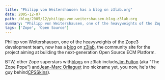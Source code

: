 ```yaml
---
title: "Philipp von Weitershausen has a blog on z3lab.org"
date: 2005-12-07
path: /blog/2005/12/philipp-von-weitershausen-blog-z3lab-org
summary: "Philipp von Weitershausen, one of the heavyweights of the Zope3 development team, now has a blog on z3lab, the community site for the project aiming at building the next-generation Open Source ECM Platform."
tags: ['Zope', 'Open Source']
---
```


Philipp von Weitershausen, one of the heavyweights of the Zope3 development team, now has a <a href="http://www.z3lab.org/sections/blogs/philipp-weitershausen">blog</a> on <a href="http://www.z3lab.org/">z3lab</a>, the community site for the project aiming at building the next-generation Open Source ECM Platform.

BTW, other Zope superstars with<a href="http://www.z3lab.org/sections/blogs/">blogs</a> on z3lab include<a href="http://www.z3lab.org/sections/blogs/jim-fulton">Jim Fulton</a> (aka "The Zope Pope") and<a href="http://www.z3lab.org/sections/blogs/jean-marc-orliaguet">Jean-Marc Orliaguet</a> (no nickname yet, you now, he's the guy behind<a href="http://www.medic.chalmers.se/~jmo/CPS/">CPSSkins</a>).
 

